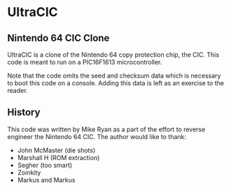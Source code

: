 UltraCIC
========

Nintendo 64 CIC Clone
---------------------

UltraCIC is a clone of the Nintendo 64 copy protection chip, the CIC.
This code is meant to run on a PIC16F1613 microcontroller.

Note that the code omits the seed and checksum data which is necessary
to boot this code on a console. Adding this data is left as an exercise
to the reader.

History
-------

This code was written by Mike Ryan as a part of the effort to reverse
engineer the Nintendo 64 CIC. The author would like to thank:

 - John McMaster (die shots)
 - Marshall H (ROM extraction)
 - Segher (too smart)
 - Zoinkity
 - Markus and Markus
